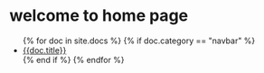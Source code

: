 
<h1>welcome to home page</h1>
<nav>
  <ul>
    {% for doc in site.docs %}
  {% if doc.category == "navbar" %}
  <li>
    <a href="{{doc.url}}">{{doc.title}}</a>
  </li>
  {% end if %}
  {% endfor %}
  </ul>
</nav>
